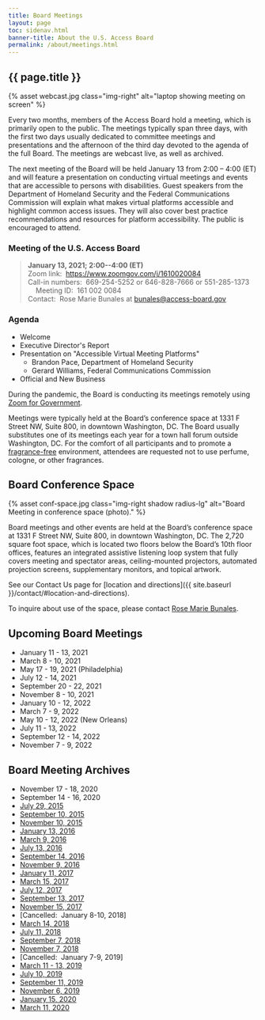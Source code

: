 ```yaml
---
title: Board Meetings
layout: page
toc: sidenav.html
banner-title: About the U.S. Access Board
permalink: /about/meetings.html
---
```

## {{ page.title }}

{% asset webcast.jpg class="img-right" alt="laptop showing meeting on screen" %}

Every two months, members of the Access Board hold a meeting, which is primarily open to the public. The meetings typically span three days, with the first two days usually dedicated to committee meetings and presentations and the afternoon of the third day devoted to the agenda of the full Board. The meetings are webcast live, as well as archived. 

The next meeting of the Board will be held January 13 from 2:00 – 4:00 (ET) and will feature a presentation on conducting virtual meetings and events that are accessible to persons with disabilities. Guest speakers from the Department of Homeland Security and the Federal Communications Commission will explain what makes virtual platforms accessible and highlight common access issues. They will also cover best practice recommendations and resources for platform accessibility. The public is encouraged to attend.

### Meeting of the U.S. Access Board 

> **January 13, 2021; 2:00--4:00 (ET)**  
> Zoom link:&nbsp; <https://www.zoomgov.com/j/1610020084>  
> Call-in numbers:&nbsp; 669-254-5252 or 646-828-7666 or 551-285-1373  
> &nbsp; &nbsp; Meeting ID:&nbsp; 161 002 0084  
> Contact:&nbsp; Rose Marie Bunales at <bunales@access-board.gov>

### Agenda
* Welcome
* Executive Director's Report
* Presentation on "Accessible Virtual Meeting Platforms"
  * Brandon Pace, Department of Homeland Security 
  * Gerard Williams, Federal Communications Commission 
* Official and New Business

During the pandemic, the Board is conducting its meetings remotely using [Zoom for Government](https://zoomgov.com).

Meetings were typically held at the Board’s conference space at 1331 F Street NW, Suite 800, in downtown Washington, DC. The Board usually substitutes one of its meetings each year for a town hall forum outside Washington, DC. For the comfort of all participants and to promote a [fragrance-free](policy/ffe.html) environment, attendees are requested not to use perfume, cologne, or other fragrances.

## Board Conference Space

{% asset conf-space.jpg class="img-right shadow radius-lg" alt="Board Meeting in conference space (photo)." %}

Board meetings and other events are held at the Board’s conference space at 1331 F Street NW, Suite 800, in downtown Washington, DC. The 2,720 square foot space, which is located two floors below the Board’s 10th floor offices, features an integrated assistive listening loop system that fully covers meeting and spectator areas, ceiling-mounted projectors, automated projection screens, supplementary monitors, and topical artwork. 

See our Contact Us page for [location and directions]({{ site.baseurl }}/contact/#location-and-directions).

To inquire about use of the space, please contact [Rose Marie Bunales](mailto:bunales@access-board.gov).

## Upcoming Board Meetings

- January 11 - 13, 2021
- March 8 - 10, 2021 
- May 17 - 19, 2021 (Philadelphia)
- July 12 - 14, 2021 
- September 20 - 22, 2021 
- November 8 - 10, 2021 
- January 10 - 12, 2022 
- March 7 - 9, 2022 
- May 10 - 12, 2022 (New Orleans) 
- July 11 - 13, 2022 
- September 12 - 14, 2022 
- November 7 - 9, 2022 

## Board Meeting Archives

- November 17 - 18, 2020
- September 14 - 16, 2020
- [July 29, 2015](http://www.yorkmedia.com/accessboard/2015/07/29/)
- [September 10, 2015](http://www.yorkmedia.com/accessboard/2015/09/10/)
- [November 10, 2015](http://www.yorkmedia.com/accessboard/2015/11/10/)
- [January 13, 2016](http://www.yorkmedia.com/accessboard/2016/01/13/)
- [March 9, 2016](http://www.yorkmedia.com/accessboard/2016/03/09/)
- [July 13, 2016](http://www.yorkmedia.com/accessboard/2016/07/13/)
- [September 14, 2016](http://www.yorkmedia.com/accessboard/2016/09/14/)
- [November 9, 2016](http://www.yorkmedia.com/accessboard/2016/11/09/)
- [January 11, 2017](http://www.yorkmedia.com/accessboard/2017/01/11/)
- [March 15, 2017](http://www.yorkmedia.com/accessboard/2017/03/15/)
- [July 12, 2017](http://www.yorkmedia.com/accessboard/2017/07/12/)
- [September 13, 2017](http://www.yorkmedia.com/accessboard/2017/09/13/)
- [November 15, 2017](http://www.yorkmedia.com/accessboard/2017/11/15/)
- \[Cancelled:  January 8-10, 2018]
- [March 14, 2018](http://www.yorkmedia.com/accessboard/2018/03/14/)
- [July 11, 2018](http://www.yorkmedia.com/accessboard/2018/07/11/)
- [September 7, 2018](http://www.yorkmedia.com/accessboard/2018/09/07/)
- [November 7, 2018](http://www.yorkmedia.com/accessboard/2018/11/07)
- \[Cancelled:  January 7-9, 2019]
- [March 11 - 13, 2019](http://www.yorkmedia.com/accessboard/2019/03/13/)
- [July 10, 2019](http://www.yorkmedia.com/accessboard/2019/07/10/)
- [September 11, 2019](http://www.yorkmedia.com/accessboard/2019/09/11/)
- [November 6, 2019](http://www.yorkmedia.com/accessboard/2019/11/06/)
- [January 15, 2020](http://www.yorkmedia.com/accessboard/2020/01/15/)
- [March 11, 2020](http://www.yorkmedia.com/accessboard/2020/03/11/)
